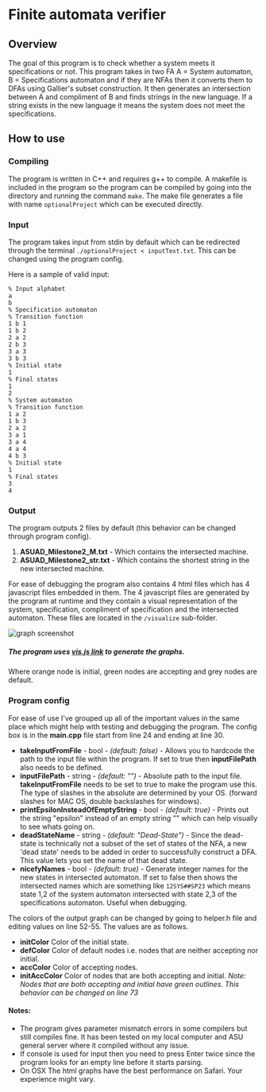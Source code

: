 # Finite automata verifier

## Overview
The goal of this program is to check whether a system meets it specifications or not. This program takes in two FA A = System automaton, B = Specifications automaton and if they are NFAs then it converts them to DFAs using Gallier's subset construction. It then generates an intersection between A and compliment of B and finds strings in the new language. If a string exists in the new language it means the system does not meet the specifications.

## How to use
### Compiling
The program is written in C++ and requires g++ to compile. A makefile is included in the program so the program can be compiled by going into the directory and running the command `make`. The make file generates a file with name `optionalProject` which can be executed directly.

### Input
The program takes input from stdin by default which can be redirected through the terminal `./optionalProject < inputText.txt`. This can be changed using the program config.

Here is a sample of valid input:

```
% Input alphabet
a 
b
% Specification automaton  
% Transition function
1 b 1
1 b 2
2 a 2
2 b 3
3 a 3
3 b 3
% Initial state
1
% Final states
1
2
% System automaton
% Transition function
1 a 2
1 b 3
2 a 2
3 a 1
3 a 4
4 a 4
4 b 3
% Initial state
1
% Final states
3
4
 ```

### Output
The program outputs 2 files by default (this behavior can be changed through program config).

1. **ASUAD\_Milestone2\_M.txt** - Which contains the intersected machine.
2. **ASUAD\_Milestone2\_str.txt** - Which contains the shortest string in the new intersected machine.

For ease of debugging the program also contains 4 html files which has 4 javascript files embedded in them. The 4 javascript files are generated by the program at runtime and they contain a visual representation of the system, specification, compliment of specification and the intersected automaton. These files are located in the `/visualize` sub-folder.

![graph screenshot]( /~saghafoo/images/graph.screenshot.png "Screenshot of graph") 
##### The program uses [vis.js link](http://visjs.org/) to generate the graphs. 

Where orange node is initial, green nodes are accepting and grey nodes are default. 

### Program config
For ease of use I've grouped up all of the important values in the same place which might help with testing and debugging the program. The config box is in the **main.cpp** file start from line 24 and ending at line 30.


  * **takeInputFromFile** - bool - *(default: false)* - Allows you to hardcode the path to the input file within the program. If set to true then **inputFilePath** also needs to be defined.
  * **inputFilePath** - string - *(default: "")* - Absolute path to the input file. **takeInputFromFile** needs to be set to true to make the program use this. The type of slashes in the absolute are determined by your OS. (forward slashes for MAC OS, double backslashes for windows).
  * **printEpsilonInsteadOfEmptyString** - bool - *(default: true)* - Prints out the string "epsilon" instead of an empty string "" which can help visually to see whats going on.
  * **deadStateName** - string - *(default: "Dead-State")* - Since the dead-state is technically not a subset of the set of states of the NFA, a new 'dead state' needs to be added in order to successfully construct a DFA. This value lets you set the name of that dead state. 
  * **nicefyNames** - bool - *(default: true)* - Generate integer names for the new states in intersected automaton. If set to false then shows the intersected names which are something like `12SYS##SP23` which means state 1,2 of the system automaton intersected with state 2,3 of the specifications automaton. Useful when debugging. 

  The colors of the output graph can be changed by going to helper.h file and editing values on line 52-55. The values are as follows. 
  * **initColor** Color of the initial state.
  * **defColor** Color of default nodes i.e. nodes that are neither accepting nor initial.
  * **accColor** Color of accepting nodes.
  * **initAccColor** Color of nodes that are both accepting and initial. *Note: Nodes that are both accepting and initial have green outlines. This behavior can be changed on line 73*

#### Notes:
  * The program gives parameter mismatch errors in some compilers but still compiles fine. It has been tested on my local computer and ASU general server where it compiled without any issue.
  *  If console is used for input then you need to press Enter twice since the program looks for an empty line before it starts parsing.
  * On OSX The html graphs have the best performance on Safari. Your experience might vary.  
